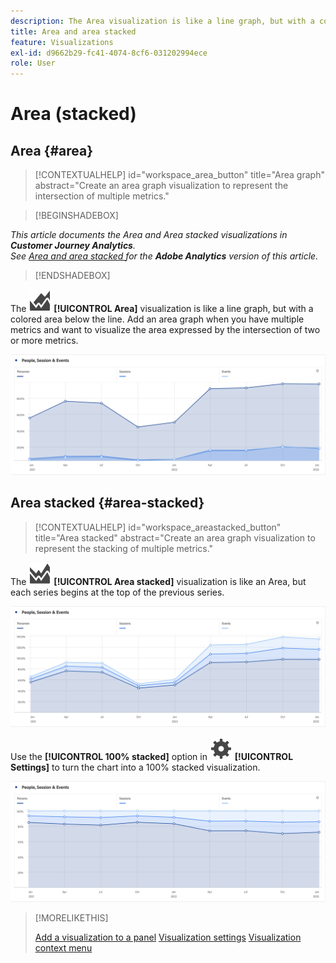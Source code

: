 ```yaml
---
description: The Area visualization is like a line graph, but with a colored area below the line.
title: Area and area stacked
feature: Visualizations
exl-id: d9662b29-fc41-4074-8cf6-031202994ece
role: User
---
```

# Area (stacked)

## Area {#area}

<!-- markdownlint-disable MD034 -->

>[!CONTEXTUALHELP]
>id="workspace_area_button"
>title="Area graph"
>abstract="Create an area graph visualization to represent the intersection of multiple metrics."

<!-- markdownlint-enable MD034 -->


>[!BEGINSHADEBOX]

*This article documents the Area and Area stacked visualizations in **Customer Journey Analytics**.<br/>See [Area and area stacked ](https://experienceleague.adobe.com/en/docs/analytics/analyze/analysis-workspace/visualizations/area) for the **Adobe Analytics** version of this article.*

>[!ENDSHADEBOX]


The ![GraphArea](/help/assets/icons/GraphArea.svg) **[!UICONTROL Area]** visualization is like a line graph, but with a colored area below the line. Add an  area graph when you have multiple metrics and want to visualize the area expressed by the intersection of two or more metrics.

![Area visualization showing multiple metrics](assets/area.png)

## Area stacked {#area-stacked}

<!-- markdownlint-disable MD034 -->

>[!CONTEXTUALHELP]
>id="workspace_areastacked_button"
>title="Area stacked"
>abstract="Create an area graph visualization to represent the stacking of multiple metrics."

<!-- markdownlint-enable MD034 -->




The ![GraphAreaStacked](/help/assets/icons/GraphAreaStacked.svg) **[!UICONTROL Area stacked]** visualization is like an Area, but each series begins at the top of the previous series.

![Area stacked showing each series at the top of the previous series.](assets/area-stacked.png)

Use the **[!UICONTROL 100% stacked]** option in ![Setting](/help/assets/icons/Setting.svg) **[!UICONTROL Settings]** to turn the chart into a 100% stacked visualization.

![Area Stacked showing a 100% stacked visualization.](assets/area-stacked100.png)

>[!MORELIKETHIS]
>
>[Add a visualization to a panel](/help/analysis-workspace/visualizations/freeform-analysis-visualizations.md#add-visualizations-to-a-panel)
>[Visualization settings](/help/analysis-workspace/visualizations/freeform-analysis-visualizations.md#settings)
>[Visualization context menu](/help/analysis-workspace/visualizations/freeform-analysis-visualizations.md#context-menu)
>
